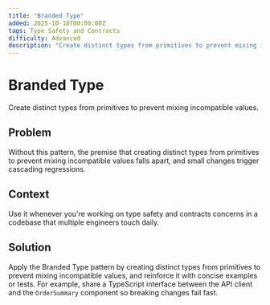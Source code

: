 ```yaml
---
title: "Branded Type"
added: 2025-10-10T00:00:00Z
tags: Type Safety and Contracts
difficulty: Advanced
description: "Create distinct types from primitives to prevent mixing incompatible values."
---
```

# Branded Type

Create distinct types from primitives to prevent mixing incompatible values.

## Problem

Without this pattern, the premise that creating distinct types from primitives to prevent mixing incompatible values falls apart, and small changes trigger cascading regressions.

## Context

Use it whenever you're working on type safety and contracts concerns in a codebase that multiple engineers touch daily.

## Solution

Apply the Branded Type pattern by creating distinct types from primitives to prevent mixing incompatible values, and reinforce it with concise examples or tests. For example, share a TypeScript interface between the API client and the `OrderSummary` component so breaking changes fail fast.
